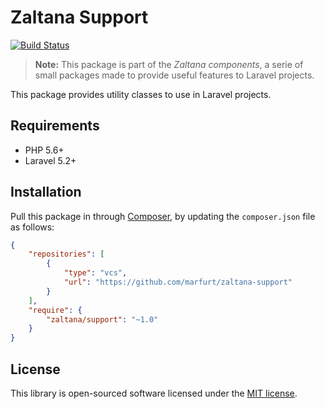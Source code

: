 # Zaltana Support

[![Build Status](https://travis-ci.org/marfurt/zaltana-support.svg?branch=master)](https://travis-ci.org/marfurt/zaltana-support)

> **Note:** This package is part of the _Zaltana components_, a serie of small packages made to provide useful features to Laravel projects.

This package provides utility classes to use in Laravel projects.


## Requirements

- PHP 5.6+
- Laravel 5.2+


## Installation

Pull this package in through [Composer](https://getcomposer.org), by updating the `composer.json` file as follows:

```json
{
	"repositories": [
		{
			"type": "vcs",
			"url": "https://github.com/marfurt/zaltana-support"
		}
	],
	"require": {
        "zaltana/support": "~1.0"
    }
}
```


## License

This library is open-sourced software licensed under the [MIT license](http://opensource.org/licenses/MIT).
